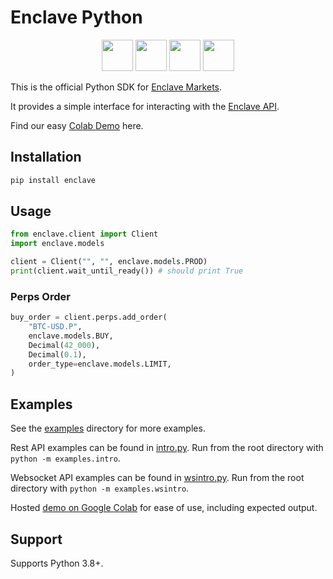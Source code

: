 # Enclave Python

<p align="center">
    <a href="https://github.com/Enclave-Markets/enclave-python" alt="enclave python">
        <img src="https://edent.github.io/SuperTinyIcons/images/svg/github.svg" width="50" /></a>
    <a href="https://pypi.org/project/enclave/">
        <img src="https://pypi.org/static/images/logo-small.2a411bc6.svg" width="50"/></a>
    <a href="https://twitter.com/enclavemarkets" alt="Enclave Twitter">
        <img src="https://edent.github.io/SuperTinyIcons/images/svg/x.svg" width="50"/></a>
    <a href="https://www.enclave.market/" alt="Enclave Market">
        <img src="https://pbs.twimg.com/profile_images/1650572649284931585/rbv_Z4Lr_400x400.jpg" width="50"/></a>
        
</p>

This is the official Python SDK for
[Enclave Markets](https://enclave.market/).

It provides a simple interface for interacting with the
[Enclave API](https://docs.enclave.market/).

Find our easy [Colab Demo](https://colab.research.google.com/drive/1Op5v4GuJozd6UvS2c7cXV0r6hswl4SVv) here.

## Installation

```bash
pip install enclave
```

## Usage

```python
from enclave.client import Client
import enclave.models

client = Client("", "", enclave.models.PROD)
print(client.wait_until_ready()) # should print True
```

### Perps Order

```python
buy_order = client.perps.add_order(
    "BTC-USD.P",
    enclave.models.BUY,
    Decimal(42_000),
    Decimal(0.1),
    order_type=enclave.models.LIMIT,
)
```

## Examples

See the [examples](examples) directory for more examples.

Rest API examples can be found in [intro.py](examples/intro.py).
Run from the root directory with `python -m examples.intro`.

Websocket API examples can be found in [wsintro.py](examples/wsintro.py).
Run from the root directory with `python -m examples.wsintro`.

Hosted [demo on Google Colab](https://colab.research.google.com/drive/1Op5v4GuJozd6UvS2c7cXV0r6hswl4SVv) for ease of use, including expected output.

## Support

Supports Python 3.8+.
